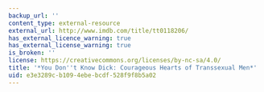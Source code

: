 ```yaml
---
backup_url: ''
content_type: external-resource
external_url: http://www.imdb.com/title/tt0118206/
has_external_licence_warning: true
has_external_license_warning: true
is_broken: ''
license: https://creativecommons.org/licenses/by-nc-sa/4.0/
title: '*You Don''t Know Dick: Courageous Hearts of Transsexual Men*'
uid: e3e3289c-b109-4ebe-bcdf-528f9f8b5a02
---
```

